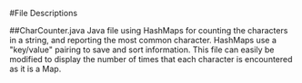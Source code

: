 #File Descriptions

##CharCounter.java
Java file using HashMaps for counting the characters in a string, and reporting the most common character. HashMaps use a 
"key/value" pairing to save and sort information.
This file can easily be modified to display the number of times that each character is encountered as it is a Map.
